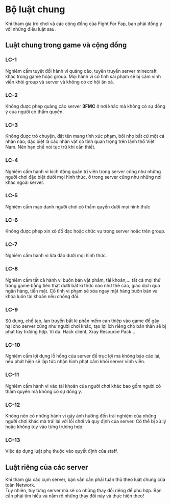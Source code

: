 # Bộ luật chung

Khi tham gia trò chơi và các cộng đồng của Fight For Fap, bạn phải đồng ý với những điều luật sau.

## Luật chung trong game và cộng đồng

### LC-1
Nghiêm cấm tuyệt đối hành vi quảng cảo, tuyên truyền server minecraft khác trong game hoặc group. Mọi hành vi cố tình sai phạm sẽ bị cấm vĩnh viễn khỏi group và server và không có cơ hội ân xá.

### LC-2
Không được phép quảng cáo server **3FMC** ở nơi khác mà không có sự đồng ý của người có thẩm quyền.

### LC-3
Không được trò chuyện, đặt tên mang tính xúc phạm, bôi nhọ bất cứ một cá nhân nào; đặc biệt là các nhân vật có tính quan trọng trên lãnh thổ Việt Nam. Nên hạn chế nói tục trừ khi cần thiết.

### LC-4
Nghiêm cấm hành vi kích động quản trị viên trong server cũng như những người chơi đặc biệt dưới mọi hình thức, ở trong server cũng như những nơi khác ngoài server.

### LC-5
Nghiêm cấm mạo danh người chơi có thẩm quyền dưới mọi hình thức

### LC-6
Không được phép xin xỏ đồ đạc hoặc chức vụ trong server hoặc trên group.

### LC-7
Nghiêm cấm hành vi lừa đảo dưới mọi hình thức.

### LC-8
Nghiêm cấm tất cả hành vi buôn bán vật phẩm, tài khoản,... tất cả mọi thứ trong game bằng tiền thật dưới bất kì thức nào như thẻ cào, giao dịch qua ngân hàng, tiền mặt. Cố tình vi phạm sẽ xóa ngay mặt hàng buôn bán và khóa luôn tài khoản nếu chống đối. 

### LC-9
Sử dụng, chế tạo, lan truyền bất kì phần mềm can thiệp vào game để gây hại cho server cũng như người chơi khác, tạo lợi ích riêng cho bản thân sẽ bị phạt tùy trường 
hợp. Ví dụ: Hack client, Xray Resource Pack...

### LC-10
Nghiêm cấm lợi dụng lỗ hổng của server để trục lợi mà không báo cáo lại, nếu phát hiện sẽ lập tức nhận hình phạt cấm khỏi server vĩnh viễn.

### LC-11
Nghiêm cấm hành vi vào tài khoản của người chơi khác bao gồm người có thẩm quyền mà không có sự đồng ý.

### LC-12
Không nên có những hành vi gây ảnh hướng đến trải nghiệm của những người chơi khác mà trái lại với lối chơi và quy định của server. Có thể bị xử lý hoặc không tùy vào từng trường hợp.

### LC-13
Việc áp dụng luật phụ thuộc vào quyết định của staff.

## Luật riêng của các server
Khi tham gia các cụm server, bạn vẫn cần phải tuân thủ theo luật chung của toàn Network.  
Tuy nhiên, tùy từng server mà sẽ có những thay đổi riêng để phù hợp. Bạn cần phải tìm hiểu và nắm rõ những thay đổi này và thực hiện theo!